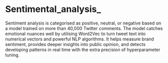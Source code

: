 # Sentimental_analysis_
Sentiment analysis is categorised as positive, neutral, or negative based on a model trained on more than 40,000 Twitter comments. The model catches emotional nuances well by utilising Word2Vec to turn tweet text into numerical vectors and powerful NLP algorithms. It helps measure brand sentiment, provides deeper insights into public opinion, and detects developing patterns in real time with the extra precision of hyperparameter tuning.
